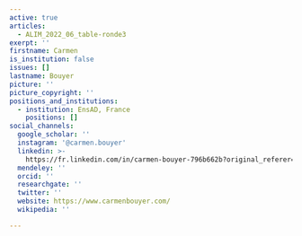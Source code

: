 ```yaml
---
active: true
articles:
  - ALIM_2022_06_table-ronde3
exerpt: ''
firstname: Carmen
is_institution: false
issues: []
lastname: Bouyer
picture: ''
picture_copyright: ''
positions_and_institutions:
  - institution: EnsAD, France
    positions: []
social_channels:
  google_scholar: ''
  instagram: '@carmen.bouyer'
  linkedin: >-
    https://fr.linkedin.com/in/carmen-bouyer-796b662b?original_referer=https%3A%2F%2Fwww.google.com%2F
  mendeley: ''
  orcid: ''
  researchgate: ''
  twitter: ''
  website: https://www.carmenbouyer.com/
  wikipedia: ''

---
```

